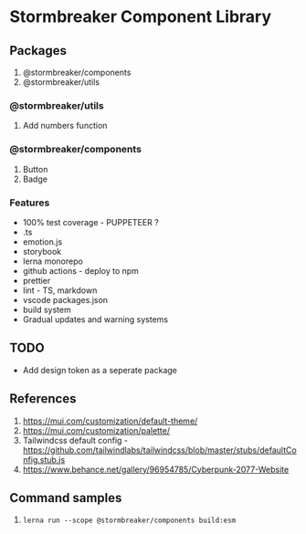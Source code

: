 # Stormbreaker Component Library

## Packages
1. @stormbreaker/components
2. @stormbreaker/utils

### @stormbreaker/utils
1. Add numbers function

### @stormbreaker/components
1. Button
2. Badge

### Features
- 100% test coverage - PUPPETEER ?
- .ts
- emotion.js
- storybook
- lerna monorepo
- github actions - deploy to npm
- prettier
- lint - TS, markdown
- vscode packages.json
- build system
- Gradual updates and warning systems

## TODO
- Add design token as a seperate package


## References
1. https://mui.com/customization/default-theme/
2. https://mui.com/customization/palette/
3. Tailwindcss default config - https://github.com/tailwindlabs/tailwindcss/blob/master/stubs/defaultConfig.stub.js
4. https://www.behance.net/gallery/96954785/Cyberpunk-2077-Website


## Command samples
1.  `lerna run --scope @stormbreaker/components build:esm`